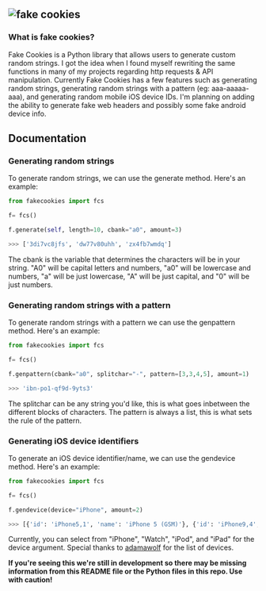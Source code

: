 ![fake cookies](https://i.ibb.co/K9T27WZ/logobig.png)
---
### What is fake cookies?
Fake Cookies is a Python library that allows users to generate custom random strings. I got the idea when I found myself rewriting the same functions in many of my projects regarding http requests & API manipulation. Currently Fake Cookies has a few features such as generating random strings, generating random strings with a pattern (eg: aaa-aaaaa-aaa), and generating random mobile iOS device IDs. I'm planning on adding the ability to generate fake web headers and possibly some fake android device info.

## Documentation

### Generating random strings

To generate random strings, we can use the generate method. Here's an example:

```Python
from fakecookies import fcs

f= fcs()

f.generate(self, length=10, cbank="a0", amount=3)

>>> ['3di7vc8jfs', 'dw77v80uhh', 'zx4fb7wmdq']
```

The cbank is the variable that determines the characters will be in your string. "A0" will be capital letters and numbers, "a0" will be lowercase and numbers, "a" will be just lowercase, "A" will be just capital, and "0" will be just numbers.

### Generating random strings with a pattern

To generate random strings with a pattern we can use the genpattern method. Here's an example:

```Python
from fakecookies import fcs

f= fcs()

f.genpattern(cbank="a0", splitchar="-", pattern=[3,3,4,5], amount=1)

>>> 'ibn-po1-qf9d-9yts3'
```

The splitchar can be any string you'd like, this is what goes inbetween the different blocks of characters. The pattern is always a list, this is what sets the rule of the pattern.

### Generating iOS device identifiers

To generate an iOS device identifier/name, we can use the gendevice method. Here's an example:

```Python
from fakecookies import fcs

f= fcs()

f.gendevice(device="iPhone", amount=2)

>>> [{'id': 'iPhone5,1', 'name': 'iPhone 5 (GSM)'}, {'id': 'iPhone9,4', 'name': 'iPhone 7 Plus'}]
```

Currently, you can select from "iPhone", "Watch", "iPod", and "iPad" for the device argument. Special thanks to [adamawolf](https://gist.github.com/adamawolf/3048717) for the list of devices.

**If you're seeing this we're still in development so there may be missing information from this README file or the Python files in this repo. Use with caution!**
